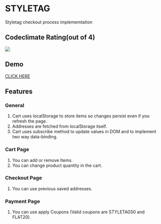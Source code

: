 # STYLETAG

Styletag checkout process implememtation

## Codeclimate Rating(out of 4)
<a href="https://codeclimate.com/github/ankitsilaich/styletag"><img src="https://codeclimate.com/github/ankitsilaich/styletag/badges/gpa.svg" /></a>

## Demo
[CLICK HERE](http://ankitsilaich.in/styletag)

## Features

### General
1. Cart uses localStorage to store items so changes persist even if you refresh the page.
2. Addresses are fetched from localStorage itself.
3. Cart uses subscribe method to update values in DOM and to implement two way data-binding.

### Cart Page
1. You can add or remove Items.
2. You can change product quantity in the cart.

### Checkout Page
1. You can use previous saved addresses.

### Payment Page
1. You can use apply Coupons (Valid coupons are STYLETAG50 and FLAT20).
